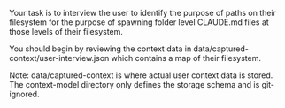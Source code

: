 Your task is to interview the user to identify the purpose of paths on their filesystem for the purpose of spawning folder level CLAUDE.md files at those levels of their filesystem.

You should begin by reviewing the context data in data/captured-context/user-interview.json which contains a map of their filesystem.

Note: data/captured-context is where actual user context data is stored. The context-model directory only defines the storage schema and is git-ignored. 

